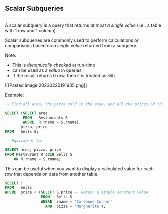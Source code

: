 ## Scalar Subqueries
---
A scalar subquery is a query that returns _at most a single value_ (i.e., a table with 1 row and 1 column).

Scalar subqueries are commonly used to perform calculations or comparisons based on *a single value* returned from a subquery.

Note:
- This is *dynamically checked* at run-time
- can be used as a *value* in queries
- If the result returns 0 row, then it is treated as `NULL`

![[Pasted image 20230220191935.png]]

Example:

```sql
-- Find all area, the pizza sold in the area, and all the prices of the pizza in that area.

SELECT (SELECT area
        FROM   Restaurants R
        WHERE  R.rname = S.rname),
       pizza, price
FROM   Sells S;

-- Equivalent to:

SELECT area, pizza, price
FROM Restaurant R JOIN Sells S
	ON R.rname = S.rname;
```

This can be useful when you want to display a calculated value for each row that depends on data from another table.

```sql
SELECT *
FROM   Sells
WHERE  price < (SELECT S.price -- Return a single constant value
                FROM   Sells S
                WHERE  rname = 'Corleone Corner'
                  AND  pizza = 'Margherita');
```


